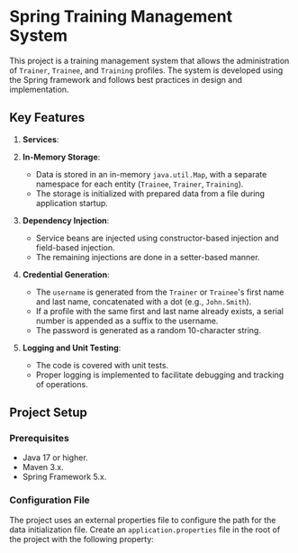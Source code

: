 # Spring Training Management System

This project is a training management system that allows the administration of `Trainer`, `Trainee`, and `Training` profiles. The system is developed using the Spring framework and follows best practices in design and implementation.

## Key Features

1. **Services**:


2. **In-Memory Storage**:
   - Data is stored in an in-memory `java.util.Map`, with a separate namespace for each entity (`Trainee`, `Trainer`, `Training`).
   - The storage is initialized with prepared data from a file during application startup.

3. **Dependency Injection**:
   - Service beans are injected using constructor-based injection and field-based injection.
   - The remaining injections are done in a setter-based manner.

4. **Credential Generation**:
   - The `username` is generated from the `Trainer` or `Trainee`'s first name and last name, concatenated with a dot (e.g., `John.Smith`).
   - If a profile with the same first and last name already exists, a serial number is appended as a suffix to the username.
   - The password is generated as a random 10-character string.

5. **Logging and Unit Testing**:
   - The code is covered with unit tests.
   - Proper logging is implemented to facilitate debugging and tracking of operations.

## Project Setup

### Prerequisites

- Java 17 or higher.
- Maven 3.x.
- Spring Framework 5.x.

### Configuration File

The project uses an external properties file to configure the path for the data initialization file. Create an `application.properties` file in the root of the project with the following property:
